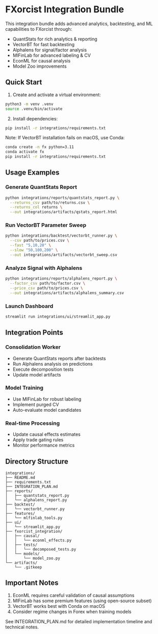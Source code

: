 # FXorcist Integration Bundle

This integration bundle adds advanced analytics, backtesting, and ML capabilities to FXorcist through:

- QuantStats for rich analytics & reporting
- VectorBT for fast backtesting
- Alphalens for signal/factor analysis
- MlFinLab for advanced labeling & CV
- EconML for causal analysis
- Model Zoo improvements

## Quick Start

1. Create and activate a virtual environment:
```bash
python3 -m venv .venv
source .venv/bin/activate
```

2. Install dependencies:
```bash
pip install -r integrations/requirements.txt
```

Note: If VectorBT installation fails on macOS, use Conda:
```bash
conda create -n fx python=3.11
conda activate fx
pip install -r integrations/requirements.txt
```

## Usage Examples

### Generate QuantStats Report
```bash
python integrations/reports/quantstats_report.py \
  --returns_csv path/to/returns.csv \
  --returns_col returns \
  --out integrations/artifacts/qstats_report.html
```

### Run VectorBT Parameter Sweep
```bash
python integrations/backtest/vectorbt_runner.py \
  --csv path/to/prices.csv \
  --fast "5,10,20" \
  --slow "50,100,200" \
  --out integrations/artifacts/vectorbt_sweep.csv
```

### Analyze Signal with Alphalens
```bash
python integrations/reports/alphalens_report.py \
  --factor_csv path/to/factor.csv \
  --price_csv path/to/prices.csv \
  --out integrations/artifacts/alphalens_summary.csv
```

### Launch Dashboard
```bash
streamlit run integrations/ui/streamlit_app.py
```

## Integration Points

### Consolidation Worker
- Generate QuantStats reports after backtests
- Run Alphalens analysis on predictions
- Execute decomposition tests
- Update model artifacts

### Model Training
- Use MlFinLab for robust labeling
- Implement purged CV
- Auto-evaluate model candidates

### Real-time Processing
- Update causal effects estimates
- Apply trade gating rules
- Monitor performance metrics

## Directory Structure

```
integrations/
├── README.md
├── requirements.txt
├── INTEGRATION_PLAN.md
├── reports/
│   ├── quantstats_report.py
│   └── alphalens_report.py
├── backtest/
│   └── vectorbt_runner.py
├── features/
│   └── mlfinlab_tools.py
├── ui/
│   └── streamlit_app.py
├── fxorcist_integration/
│   ├── causal/
│   │   └── econml_effects.py
│   ├── tests/
│   │   └── decomposed_tests.py
│   └── models/
│       └── model_zoo.py
└── artifacts/
    └── .gitkeep
```

## Important Notes

1. EconML requires careful validation of causal assumptions
2. MlFinLab has some premium features (using open-source subset)
3. VectorBT works best with Conda on macOS
4. Consider regime changes in Forex when training models

See INTEGRATION_PLAN.md for detailed implementation timeline and technical notes.